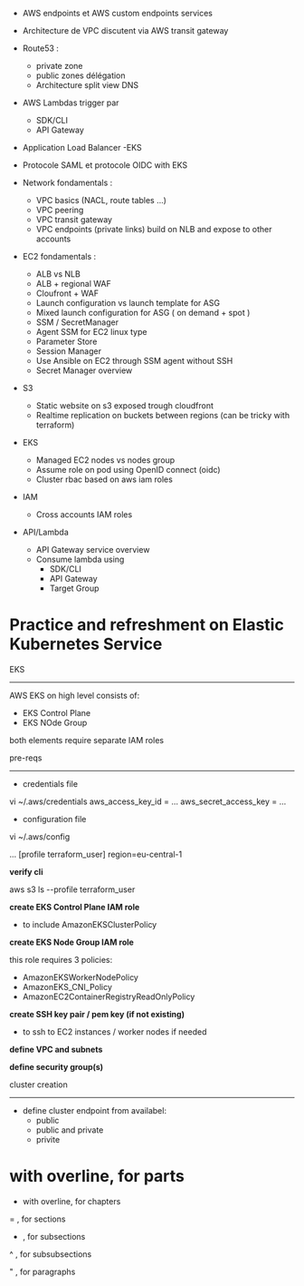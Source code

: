 - AWS endpoints et AWS custom endpoints services
- Architecture de VPC discutent via AWS transit gateway
- Route53 :
  - private zone
  - public zones délégation
  - Architecture split view DNS

- AWS Lambdas trigger par
  - SDK/CLI
  - API Gateway

- Application Load Balancer
-EKS

- Protocole SAML et protocole OIDC with EKS
- Network fondamentals :
  - VPC basics (NACL, route tables ...)
  - VPC peering
  - VPC transit gateway
  - VPC endpoints (private links) build on NLB and expose to other accounts

- EC2 fondamentals :
  - ALB vs NLB 
  - ALB + regional WAF 
  - Cloufront + WAF 
  - Launch configuration vs launch template for ASG 
  - Mixed launch configuration for ASG ( on demand + spot ) 
  - SSM / SecretManager
  - Agent SSM for EC2 linux type
  - Parameter Store
  - Session Manager
  - Use Ansible on EC2 through SSM agent without SSH
  - Secret Manager overview

- S3
  - Static website on s3 exposed trough cloudfront
  - Realtime replication on buckets between regions (can be tricky with terraform) 

- EKS 
  - Managed EC2 nodes vs nodes group
  - Assume role on pod using OpenID connect (oidc) 
  - Cluster rbac based on aws iam roles

- IAM 
  - Cross accounts IAM roles 
  
- API/Lambda
  - API Gateway service overview
  - Consume lambda using
    - SDK/CLI
    - API Gateway
    - Target Group



Practice and refreshment on Elastic Kubernetes Service 
======================================================

EKS
*****

AWS EKS on high level consists of:

- EKS Control Plane 
- EKS NOde Group

both elements require separate IAM roles 

pre-reqs
*********


- credentials file

vi ~/.aws/credentials
aws_access_key_id = ...
aws_secret_access_key = ... 


- configuration file

vi ~/.aws/config

...
[profile terraform_user]
region=eu-central-1

**verify cli**

aws s3 ls --profile terraform_user


**create EKS Control Plane IAM role**

- to include AmazonEKSClusterPolicy

**create EKS Node Group IAM role**

this role requires 3 policies:

- AmazonEKSWorkerNodePolicy
- AmazonEKS_CNI_Policy
- AmazonEC2ContainerRegistryReadOnlyPolicy

**create SSH key pair / pem key (if not existing)**

- to ssh to EC2 instances / worker nodes if needed

**define VPC and subnets**

**define security group(s)**



cluster creation
*****************

- define cluster endpoint from availabel:
  - public
  - public and private
  - privite














# with overline, for parts

* with overline, for chapters

= , for sections

- , for subsections

^ , for subsubsections

" , for paragraphs
